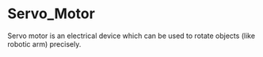 # Servo_Motor
Servo motor is an electrical device which can be used to rotate objects (like robotic arm) precisely.
